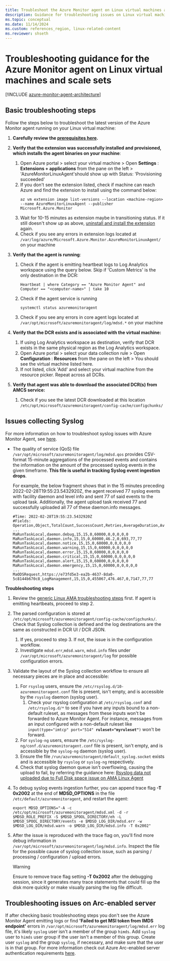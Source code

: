 ```yaml
---
title: Troubleshoot the Azure Monitor agent on Linux virtual machines and scale sets
description: Guidance for troubleshooting issues on Linux virtual machines, scale sets with Azure Monitor agent and Data Collection Rules.
ms.topic: conceptual
ms.date: 11/14/2024
ms.custom: references_region, linux-related-content
ms.reviewer: shseth
---
```


# Troubleshooting guidance for the Azure Monitor agent on Linux virtual machines and scale sets

[!INCLUDE [azure-monitor-agent-architecture](../../../includes/azure-monitor-agent/azure-monitor-agent-architecture-include.md)]

## Basic troubleshooting steps 
Follow the steps below to troubleshoot the latest version of the Azure Monitor agent running on your Linux virtual machine:

1. **Carefully review the [prerequisites here](./azure-monitor-agent-manage.md#prerequisites).**  

2. **Verify that the extension was successfully installed and provisioned, which installs the agent binaries on your machine**:  
    1. Open Azure portal > select your virtual machine > Open **Settings** : **Extensions + applications** from the pane on the left > 'AzureMonitorLinuxAgent'should show up with Status: 'Provisioning succeeded'  
    2. If you don't see the extension listed, check if machine can reach Azure and find the extension to install using the command below:  
        ```azurecli
        az vm extension image list-versions --location <machine-region> --name AzureMonitorLinuxAgent --publisher Microsoft.Azure.Monitor
        ```  
    3. Wait for 10-15 minutes as extension maybe in transitioning status. If it still doesn't show up as above, [uninstall and install the extension](./azure-monitor-agent-manage.md) again.   
    4. Check if you see any errors in extension logs located at `/var/log/azure/Microsoft.Azure.Monitor.AzureMonitorLinuxAgent/` on your machine  

3. **Verify that the agent is running**:  
    1. Check if the agent is emitting heartbeat logs to Log Analytics workspace using the query below. Skip if 'Custom Metrics' is the only destination in the DCR:
        ```Kusto
        Heartbeat | where Category == "Azure Monitor Agent" and Computer == "<computer-name>" | take 10
        ```
    2. Check if the agent service is running
        ```
        systemctl status azuremonitoragent
        ```
    3. Check if you see any errors in core agent logs located at `/var/opt/microsoft/azuremonitoragent/log/mdsd.*` on your machine    
    
4. **Verify that the DCR exists and is associated with the virtual machine:**  
    1. If using Log Analytics workspace as destination, verify that DCR exists in the same physical region as the Log Analytics workspace.  
    2. Open Azure portal > select your data collection rule > Open **Configuration** : **Resources** from the pane on the left > You should see the virtual machine listed here. 
    3. If not listed, click 'Add' and select your virtual machine from the resource picker. Repeat across all DCRs. 

5. **Verify that agent was able to download the associated DCR(s) from AMCS service:**  
    1. Check if you see the latest DCR downloaded at this location `/etc/opt/microsoft/azuremonitoragent/config-cache/configchunks/`  


## Issues collecting Syslog
For more information on how to troubleshoot syslog issues with Azure Monitor Agent, see [here](azure-monitor-agent-troubleshoot-linux-vm-rsyslog.md).  

- The quality of service (QoS) file `/var/opt/microsoft/azuremonitoragent/log/mdsd.qos` provides CSV-format 15-minute aggregations of the processed events and contains the information on the amount of the processed syslog events in the given timeframe. **This file is useful in tracking Syslog event ingestion drops**.

    For example, the below fragment shows that in the 15 minutes preceding 2022-02-28T19:55:23.5432920Z, the agent received 77 syslog events with facility daemon and level info and sent 77 of said events to the upload task. Additionally, the agent upload task received 77 and successfully uploaded all 77 of these daemon.info messages.

    ```
    #Time: 2022-02-28T19:55:23.5432920Z
    #Fields: Operation,Object,TotalCount,SuccessCount,Retries,AverageDuration,AverageSize,AverageDelay,TotalSize,TotalRowsRead,TotalRowsSent
    ...
    MaRunTaskLocal,daemon.debug,15,15,0,60000,0,0,0,0,0
    MaRunTaskLocal,daemon.info,15,15,0,60000,46.2,0,693,77,77
    MaRunTaskLocal,daemon.notice,15,15,0,60000,0,0,0,0,0
    MaRunTaskLocal,daemon.warning,15,15,0,60000,0,0,0,0,0
    MaRunTaskLocal,daemon.error,15,15,0,60000,0,0,0,0,0
    MaRunTaskLocal,daemon.critical,15,15,0,60000,0,0,0,0,0
    MaRunTaskLocal,daemon.alert,15,15,0,60000,0,0,0,0,0
    MaRunTaskLocal,daemon.emergency,15,15,0,60000,0,0,0,0,0
    ...
    MaODSRequest,https://e73fd5e3-ea2b-4637-8da0-5c8144b670c8_LogManagement,15,15,0,455067,476.467,0,7147,77,77
    ```  

**Troubleshooting steps**
1. Review the [generic Linux AMA troubleshooting steps](#basic-troubleshooting-steps) first. If agent is emitting heartbeats, proceed to step 2.
2. The parsed configuration is stored at `/etc/opt/microsoft/azuremonitoragent/config-cache/configchunks/`. Check that Syslog collection is defined and the log destinations are the same as constructed in DCR UI / DCR JSON.
    1. If yes, proceed to step 3. If not, the issue is in the configuration workflow. 
    2. Investigate `mdsd.err`,`mdsd.warn`, `mdsd.info` files under `/var/opt/microsoft/azuremonitoragent/log` for possible configuration errors. 

3. Validate the layout of the Syslog collection workflow to ensure all necessary pieces are in place and accessible:
    1. For `rsyslog` users, ensure the `/etc/rsyslog.d/10-azuremonitoragent.conf` file is present, isn't empty, and is accessible by the `rsyslog` daemon (syslog user).
        1. Check your rsyslog configuration at `/etc/rsyslog.conf` and `/etc/rsyslog.d/*` to see if you have any inputs bound to a non-default ruleset, as messages from these inputs won't be forwarded to Azure Monitor Agent. For instance, messages from an input configured with a non-default ruleset like `input(type="imtcp" port="514" `**`ruleset="myruleset"`**`)` won't be forward.
    2. For `syslog-ng` users, ensure the `/etc/syslog-ng/conf.d/azuremonitoragent.conf` file is present, isn't empty, and is accessible by the `syslog-ng` daemon (syslog user).
    3. Ensure the file `/run/azuremonitoragent/default_syslog.socket` exists and is accessible by `rsyslog` or `syslog-ng` respectively.
    5. Check that syslog daemon queue isn't overflowing, causing the upload to fail, by referring the guidance here: [Rsyslog data not uploaded due to Full Disk space issue on AMA Linux Agent](./azure-monitor-agent-troubleshoot-linux-vm-rsyslog.md)
4. To debug syslog events ingestion further, you can append trace flag **-T 0x2002** at the end of **MDSD_OPTIONS** in the file `/etc/default/azuremonitoragent`, and restart the agent:
    ```
    export MDSD_OPTIONS="-A -c /etc/opt/microsoft/azuremonitoragent/mdsd.xml -d -r $MDSD_ROLE_PREFIX -S $MDSD_SPOOL_DIRECTORY/eh -L $MDSD_SPOOL_DIRECTORY/events -e $MDSD_LOG_DIR/mdsd.err -w $MDSD_LOG_DIR/mdsd.warn -o $MDSD_LOG_DIR/mdsd.info -T 0x2002"
    ```
5. After the issue is reproduced with the trace flag on, you'll find more debug information in `/var/opt/microsoft/azuremonitoragent/log/mdsd.info`. Inspect the file for the possible cause of syslog collection issue, such as parsing / processing / configuration / upload errors.
    > [!WARNING]
    > Ensure to remove trace flag setting **-T 0x2002** after the debugging session, since it generates many trace statements that could fill up the disk more quickly or make visually parsing the log file difficult.

## Troubleshooting issues on Arc-enabled server
If after checking basic troubleshooting steps you don't see the Azure Monitor Agent emitting logs or find  **'Failed to get MSI token from IMDS endpoint'**  errors in `/var/opt/microsoft/azuremonitoragent/log/mdsd.err` log file, it's likely `syslog` user isn't a member of the group `himds`. Add `syslog` user to `himds` user group if the user isn't a member of this group. Create user `syslog` and the group `syslog`, if necessary, and make sure that the user is in that group. For more information check out Azure Arc-enabled server authentication requirements [here](/azure/azure-arc/servers/managed-identity-authentication).
